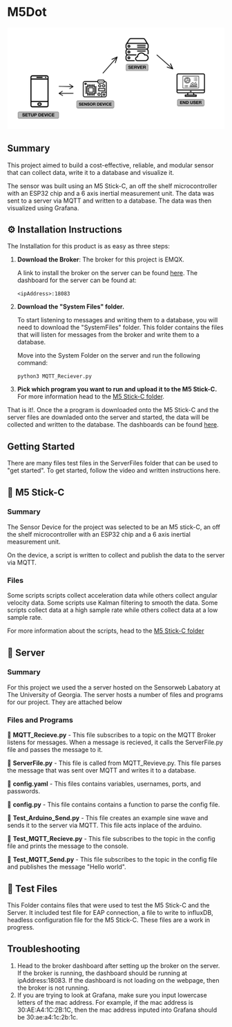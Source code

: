# M5Dot

![VisualDiagram](Extras/Diagram.png)  

## Summary
This project aimed to build a cost-effective, reliable, and modular sensor that can collect data, write it to a database and visualize it. 

The sensor was built using an M5 Stick-C, an off the shelf microcontroller with an ESP32 chip and a 6 axis inertial measurement unit. The data was sent to a server via MQTT and written to a database. The data was then visualized using Grafana.

## ⚙️ Installation Instructions
The Installation for this product is as easy as three steps:
1. **Download the Broker**: The broker for this project is EMQX.   
   
     A link to install the broker on the server can be found [here](https://docs.emqx.com/en/enterprise/v5.1/deploy/install.html).  The dashboard for the server can be found at: 

    ```
    <ipAddress>:18083
    ```
2. **Download  the "System Files" folder.** 
   
    To start listening to messages and writing them to a database, you will need to download the "SystemFiles" folder. This folder contains the files that will listen for messages from the broker and write them to a database.

    Move into the System Folder on the server and run the following command:

    ```
    python3 MQTT_Reciever.py
    ```

3. **Pick which program you want to run and upload it to the M5 Stick-C.** For more information head to the [M5 Stick-C folder](https://github.com/walkiisun/M5Dot/tree/main/M5%20Stick-C). 

That is it!. Once the a program is downloaded onto the M5 Stick-C and the server files are downladed onto the server and started, the data will be collected and written to the database. The dashboards can be found [here](https://github.com/walkiisun/M5Dot/blob/main/Dashboards.md).


## Getting Started 
There are many files test files in the ServerFiles folder that can be used to "get started". To get started, follow the video and written instructions here.

## 📁 M5 Stick-C 
### Summary
The Sensor Device for the project was selected to be an M5 stick-C, an off the shelf microcontroller with an ESP32 chip and a 6 axis inertial measurement unit.   

On the device, a script is written to collect and publish the data to the server via MQTT.

### **Files**
Some scripts scripts collect acceleration data while others collect angular velocity data. Some scripts use Kalman filtering to smooth the data. Some scripts collect data at a high sample rate while others collect data at a low sample rate. 

For more information about the scripts, head to the [M5 Stick-C folder](https://github.com/walkiisun/M5Dot/tree/main/M5%20Stick-C)


## 📁 Server  
### Summary
For this project we used the a server hosted on the Sensorweb Labatory at The University of Georgia. The server hosts a number of files and programs for our project. They are attached below
### Files and Programs

📄 **MQTT_Recieve.py** - This file subscribes to a topic on the MQTT Broker listens for messages. When a message is recieved, it calls the ServerFile.py file and passes the message to it.

📄 **ServerFile.py** - This file is called from MQTT_Revieve.py. This file parses the message that was sent over MQTT and writes it to a database.

📄 **config.yaml** -  This files contains variables, usernames, ports, and passwords. 

📄 **config.py** -  This file contains contains a function to parse the config file. 

📄 **Test_Arduino_Send.py** -  This file creates an example sine wave and sends it to the server via MQTT. This file acts inplace of the arduino.

📄 **Test_MQTT_Recieve.py** -  This file subscribes to the topic in the config file and prints the message to the console.

📄 **Test_MQTT_Send.py** -  This file subscribes to the topic in the config file and publishes the message "Hello world".


## 📁 Test Files
This Folder contains files that were used to test the M5 Stick-C and the Server. It included test file for EAP connection, a file to write to influxDB, headless configuration file for the M5 Stick-C. These files are a work in progress.


## Troubleshooting 
1. Head to the broker  dashboard after setting up the broker on the server. If the broker is running, the dashboard should be running at ipAddress:18083. If the dashboard is not loading on the webpage, then the broker is not running.
2. If you are trying to look at Grafana, make sure you input lowercase letters of the mac address. For example, if the mac address is 30:AE:A4:1C:2B:1C, then the mac address inputed into Grafana should be 30:ae:a4:1c:2b:1c.







